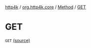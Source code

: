 [http4k](../../index.md) / [org.http4k.core](../index.md) / [Method](index.md) / [GET](./-g-e-t.md)

# GET

`GET` [(source)](https://github.com/http4k/http4k/blob/master/http4k-core/src/main/kotlin/org/http4k/core/http.kt#L114)
